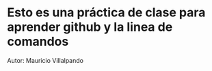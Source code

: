<h1>Esto es una práctica de clase para aprender github y la linea de comandos</h1>
<p>Autor: Mauricio Villalpando</p>